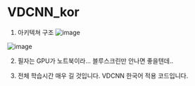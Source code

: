 # VDCNN_kor
1. 아키텍쳐 구조
![image](https://user-images.githubusercontent.com/36034521/82163535-e465d380-98e6-11ea-9399-1c7ba5396417.png)

![image](https://user-images.githubusercontent.com/36034521/82165436-fb5cf380-98ef-11ea-8880-7b0de34d2d26.png)


2. 필자는 GPU가 노트북이라... 블루스크린만 안나면 좋을텐데..

3. 전체 학습시간 매우 길 것입니다.
VDCNN 한국어 적용 코드입니다.
